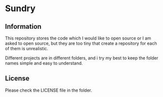 # Sundry
## Information
This repository stores the code which I would like to open source or I am asked to open source, but they are too tiny that create a repository for each of them is unrealistic.

Different projects are in different folders, and i try my best to keep the folder names simple and easy to understand.

## License
Please check the LICENSE file in the folder.
